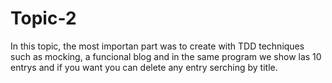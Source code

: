 # Topic-2

In this topic, the most importan part was to create with TDD techniques such as mocking, a funcional blog and in the
same program we show las 10 entrys and if you want you can delete any entry serching by title.
